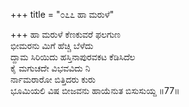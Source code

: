 +++
title = "೦೭೭ ಹಾ ಮರುಳೆ"

+++
ಹಾ ಮರುಳೆ ಕೆಣಕುವರೆ ಫಲಗುಣ  
ಭೀಮರನು ಮಿಗೆ ಹೆಚ್ಚಿ ಬೆಳೆದು   
ದ್ದಾಮ ಸಿರಿಯಿದು ಹಸ್ತಿನಾಪುರವಕಟ ಕೆಡಿಸಿದೆಲ  
ಕೈ ಮಗುಚದೇ ವಿಭವವಿದು ನಿ  
ರ್ನಾಮರಾರೋ ಬಿತ್ತಿದರು ಕುರು  
ಭೂಮಿಯಲಿ ವಿಷ ಬೀಜವನು ಹಾಯೆನುತ ಬಿಸುಸುಯ್ದ    ॥77॥